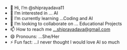 - 👋 Hi, I’m @shiprayadava11
- 👀 I’m interested in ... AI
- 🌱 I’m currently learning ...Coding and AI
- 💞️ I’m looking to collaborate on ... Educational Projects
- 📫 How to reach me ...shiprayadava@gmail.com
- 😄 Pronouns: ...She/Her
- ⚡ Fun fact: ...I never thought I would love AI so much 

<!---
shiprayadava11/shiprayadava11 is a ✨ special ✨ repository because its `README.md` (this file) appears on your GitHub profile.
You can click the Preview link to take a look at your changes.
--->

